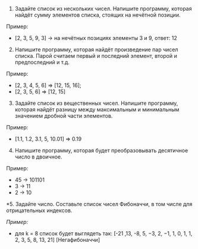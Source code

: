 
1. Задайте список из нескольких чисел. Напишите программу, 
которая найдёт сумму элементов списка, стоящих на нечётной позиции.

Пример:
- [2, 3, 5, 9, 3] -> на нечётных позициях элементы 3 и 9, ответ: 12

2. Напишите программу, которая найдёт произведение пар чисел списка. 
Парой считаем первый и последний элемент, второй и предпоследний и т.д.

Пример:
- [2, 3, 4, 5, 6] => [12, 15, 16];
- [2, 3, 5, 6] => [12, 15]

3. Задайте список из вещественных чисел. Напишите программу, 
которая найдёт разницу между максимальным и минимальным значением 
дробной части элементов.

Пример:
- [1.1, 1.2, 3.1, 5, 10.01] => 0.19

4. Напишите программу, которая будет преобразовывать 
десятичное число в двоичное.

Пример:
- 45 -> 101101
- 3 -> 11
- 2 -> 10

*5. Задайте число. Составьте список чисел Фибоначчи, 
в том числе для отрицательных индексов.

*Пример:*
- для k = 8 список будет выглядеть так: 
[-21 ,13, -8, 5, −3, 2, −1, 1, 0, 1, 1, 2, 3, 5, 8, 13, 21] 
[Негафибоначчи]